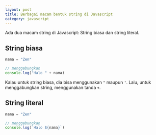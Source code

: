 ```yaml
--- 
layout: post
title: Berbagai macam bentuk string di Javascript
category: javascript
--- 
```


Ada dua macam string di Javascript: String biasa dan string literal.

## String biasa

```javascript 
nama = "Zen"

// menggabungkan
console.log("Halo " + nama)
```

Kalau untuk string biasa, dia bisa menggunakan `"` maupun `'`. Lalu, untuk menggabungkan string, menggunakan tanda `+`.

## String literal 

```javascript 
nama = "Zen"

// menggabungkan
console.log(`Halo ${nama}`)
```